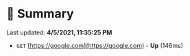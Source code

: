 # 📖 Summary
Last updated: **4/5/2021, 11:35:25 PM**

- `GET` [https://google.com](https://google.com) - **Up** (146ms)
